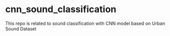 # cnn_sound_classification
This repo is related to sound classification with CNN model based on Urban Sound Dataset
